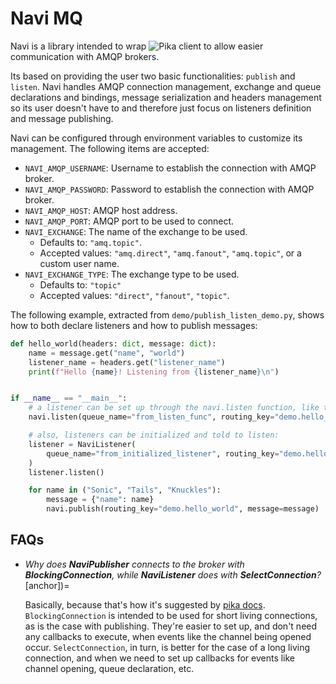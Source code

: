 # Navi MQ

Navi is a library intended to wrap ![Pika client](https://pika.readthedocs.io/en/stable/) to allow easier communication with AMQP brokers.

Its based on providing the user two basic functionalities: `publish` and `listen`. Navi handles AMQP connection management, exchange and queue declarations and bindings, message serialization and headers management so its user doesn't have to and therefore just focus on listeners definition and message publishing.

Navi can be configured through environment variables to customize its management. The following items are accepted:

- `NAVI_AMQP_USERNAME`: Username to establish the connection with AMQP broker.
- `NAVI_AMQP_PASSWORD`: Password to establish the connection with AMQP broker.
- `NAVI_AMQP_HOST`: AMQP host address.
- `NAVI_AMQP_PORT`: AMQP port to be used to connect.
- `NAVI_EXCHANGE`: The name of the exchange to be used. 
    - Defaults to: `"amq.topic"`.
    - Accepted values: `"amq.direct"`, `"amq.fanout"`, `"amq.topic"`, or a custom user name.
- `NAVI_EXCHANGE_TYPE`: The exchange type to be used.
    - Defaults to: `"topic"`
    - Accepted values: `"direct"`, `"fanout"`, `"topic"`.

The following example, extracted from `demo/publish_listen_demo.py`, shows how to both declare listeners and how to publish messages:

```python
def hello_world(headers: dict, message: dict):
    name = message.get("name", "world")
    listener_name = headers.get("listener_name")
    print(f"Hello {name}! Listening from {listener_name}\n")


if __name__ == "__main__":
    # a listener can be set up through the navi.listen function, like this:
    navi.listen(queue_name="from_listen_func", routing_key="demo.hello_world", callback=hello_world)

    # also, listeners can be initialized and told to listen:
    listener = NaviListener(
        queue_name="from_initialized_listener", routing_key="demo.hello_world", callback=hello_world
    )
    listener.listen()

    for name in ("Sonic", "Tails", "Knuckles"):
        message = {"name": name}
        navi.publish(routing_key="demo.hello_world", message=message)
```

## FAQs
- _Why does **NaviPublisher** connects to the broker with **BlockingConnection**, while **NaviListener** does with **SelectConnection**?_ [anchor])=

    Basically, because that's how it's suggested by [pika docs](https://pika.readthedocs.io/en/stable/examples/comparing_publishing_sync_async.html#comparing-message-publishing-with-blockingconnection-and-selectconnection). `BlockingConnection` is intended to be used for short living connections, as is the case with publishing. They're easier to set up, and don't need any callbacks to execute, when events like the channel being opened occur.
    `SelectConnection`, in turn, is better for the case of a long living connection, and when we need to set up callbacks for events like channel opening, queue declaration, etc.